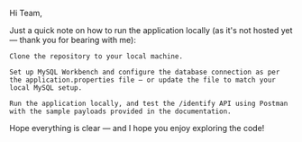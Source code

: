 Hi Team,

Just a quick note on how to run the application locally (as it's not hosted yet — thank you for bearing with me):

    Clone the repository to your local machine.

    Set up MySQL Workbench and configure the database connection as per the application.properties file — or update the file to match your local MySQL setup.

    Run the application locally, and test the /identify API using Postman with the sample payloads provided in the documentation.

Hope everything is clear — and I hope you enjoy exploring the code!
